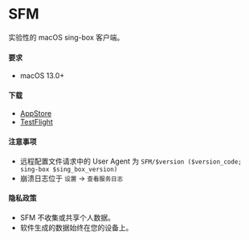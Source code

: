 # SFM

实验性的 macOS sing-box 客户端。

#### 要求

* macOS 13.0+

#### 下载

* [AppStore](https://apps.apple.com/us/app/sing-box/id6451272673)
* [TestFlight](https://testflight.apple.com/join/AcqO44FH)

#### 注意事项

* 远程配置文件请求中的 User Agent 为 `SFM/$version ($version_code; sing-box $sing_box_version)`
* 崩溃日志位于 `设置` -> `查看服务日志`

#### 隐私政策

* SFM 不收集或共享个人数据。
* 软件生成的数据始终在您的设备上。
